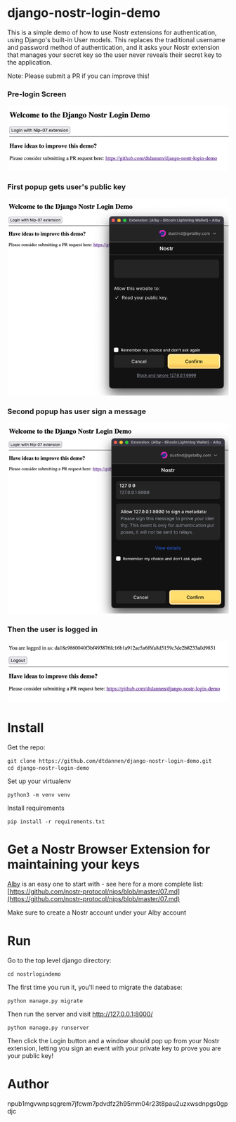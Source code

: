 # django-nostr-login-demo
This is a simple demo of how to use Nostr extensions for authentication, using Django's built-in User models. This replaces the traditional username and password method of authentication, and it asks your Nostr extension that manages your secret key so the user never reveals their secret key to the application.

Note: Please submit a PR if you can improve this!

### Pre-login Screen

![img.png](docs/img.png)

### First popup gets user's public key

![img_1.png](docs/img_1.png)

### Second popup has user sign a message 

![img_2.png](docs/img_2.png)

### Then the user is logged in

![img_3.png](docs/img_3.png)

# Install

Get the repo:

```commandline
git clone https://github.com/dtdannen/django-nostr-login-demo.git
cd django-nostr-login-demo
```

Set up your virtualenv

```commandline
python3 -m venv venv
```

Install requirements

```commandline
pip install -r requirements.txt
```

# Get a Nostr Browser Extension for maintaining your keys

[Alby](https://getalby.com/) is an easy one to start with - see here for a more complete list: [https://github.com/nostr-protocol/nips/blob/master/07.md](https://github.com/nostr-protocol/nips/blob/master/07.md)

Make sure to create a Nostr account under your Alby account

# Run

Go to the top level django directory:

```commandline
cd nostrlogindemo
```

The first time you run it, you'll need to migrate the database:


```commandline
python manage.py migrate
```

Then run the server and visit http://127.0.0.1:8000/

```commandline
python manage.py runserver
```

Then click the Login button and a window should pop up from your Nostr extension, letting you sign an event with your private key to prove you are your public key!

# Author

npub1mgvwnpsqgrem7jfcwm7pdvdfz2h95mm04r23t8pau2uzxwsdnpgs0gpdjc